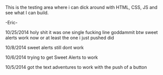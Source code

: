  This is the testing area where i can dick around with HTML, CSS, JS and see what I can build.
 
 -Eric-

10/25/2014
holy shit it was one single fucking line goddammit
btw sweet alerts work now
or at least the one i just pushed did 

10/8/2014 
sweet alerts still dont work

10/6/2014
trying to get Sweet Alerts to work

10/5/2014
got the text adventures to work with the push of a button




